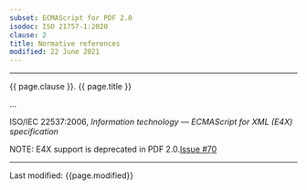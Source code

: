 ```yaml
---
subset: ECMAScript for PDF 2.0
isodoc: ISO 21757-1:2020
clause: 2
title: Normative references
modified: 22 June 2021
---
```


<ul>
</ul>
<hr>

<link rel="stylesheet" href="../assets/iso-style.css">
<div class="isostyle">


<p class="fake-h1">{{ page.clause }}. {{ page.title }}</p>

<p>...</p>

<p>ISO/IEC 22537:2006, <i>Information technology — ECMAScript for XML (E4X) specification</i></p>
<p>
  <span class="new-text">NOTE: E4X support is deprecated in PDF 2.0.<span class="new-tooltiptext"><a href="https://github.com/pdf-association/pdf-issues/issues/70" target="_blank">Issue #70</a></span></span>
</p>

</div>

<hr>
<p class="footnote">Last modified: {{page.modified}}</p>
